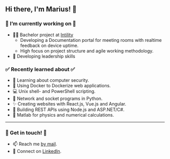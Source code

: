 ## Hi there, I'm Marius! 👋

### 🌱 I’m currently working on 🌱
- 👨‍🏫 Bachelor project at [Intility][intility]
  -  Developing a Documentation portal for meeting rooms
     with realtime feedback on device uptime.
  -  High focus on project structure
     and agile working methodology.
- 👔 Developing leadership skills

### ✅ Recently learned about ✅
- 🔑 Learning about computer security.
- 🐋 Using Docker to Dockerize web applications.
- 💻 Unix shell- and PowerShell scripting.
- 🔌 Network and socket programs in Python.
- ✨ Creating websites with React.js, Vue.js and Angular.
- 👾 Building REST APIs using Node.js and ASP.NET/C#.
- 🧮 Matlab for physics and numerical calculations.

---
### 👏 Get in touch! 👏
- 📫 Reach me [by mail][mail].
- 🤝 Connect on [LinkedIn][linkedin].


[linkedin]: https://www.linkedin.com/in/marius-havnaas-623756174
[mail]: mailto:marhav95@gmail.com?subject=[GitHub]%20Source%20Han%20Sans
[intility]: https://intility.no/

<!--
**Marhav/Marhav** is a ✨ _special_ ✨ repository because its `README.md` (this file) appears on your GitHub profile.

Here are some ideas to get you started:


- 🤔 I’m looking for help with ...
- 💬 Ask me about ...
- 😄 Pronouns: ...
- 🔭 I’m currently working on ...
- ⚡ Fun fact: ......
-->

